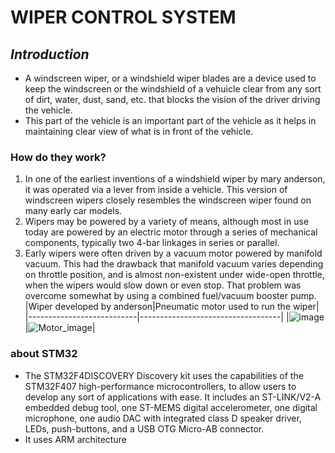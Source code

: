 # WIPER CONTROL SYSTEM
## ___Introduction___
* A windscreen wiper, or a windshield wiper blades are a device used to keep the windscreen or the windshield of a vehuicle clear from any sort of dirt, 
water, dust, sand, etc. that blocks the vision of the driver driving the vehicle.
* This part of the vehicle is an important part of the vehicle as it helps in maintaining clear view of what is in front of the vehicle. <br>
### How do they work?
1. In one of the earliest inventions of a windshield wiper by mary anderson, it was operated via a lever from inside a vehicle. This version of windscreen wipers closely 
resembles the windscreen wiper found on many early car models.
2. Wipers may be powered by a variety of means, although most in use today are powered by an electric motor through a series of mechanical components, 
typically two 4-bar linkages in series or parallel.
3. Early wipers were often driven by a vacuum motor powered by manifold vacuum. This had the drawback that manifold vacuum varies depending on throttle position, 
and is almost non-existent under wide-open throttle, when the wipers would slow down or even stop. That problem was overcome somewhat by using a combined fuel/vacuum 
booster pump. <br>
|Wiper developed by anderson|Pneumatic motor used to run the wiper|
|---------------------------|-----------------------------------|
|![image](https://user-images.githubusercontent.com/60928280/168423598-8801ca3d-769e-41f0-b8bd-ae437ea4b663.png)
|![Motor_image](https://user-images.githubusercontent.com/60928280/168423573-019c3f8f-af06-4b21-ae37-81cb5f42d66c.png)|

### about STM32
* The STM32F4DISCOVERY Discovery kit uses the capabilities of the STM32F407 high-performance microcontrollers, to allow users to develop any sort of applications with ease. It includes an ST-LINK/V2-A embedded debug tool, one ST-MEMS digital accelerometer, one digital microphone, one audio DAC with integrated class D speaker driver, LEDs, push-buttons, and a USB OTG Micro-AB connector.
* It uses ARM architecture
